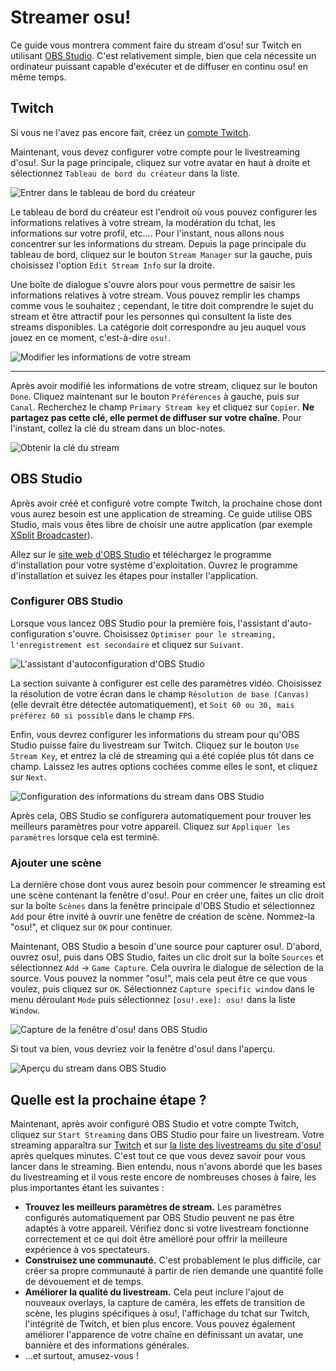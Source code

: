 # Streamer osu!

Ce guide vous montrera comment faire du stream d'osu! sur Twitch en utilisant [OBS Studio](https://obsproject.com/). C'est relativement simple, bien que cela nécessite un ordinateur puissant capable d'exécuter et de diffuser en continu osu! en même temps.

## Twitch

Si vous ne l'avez pas encore fait, créez un [compte Twitch](https://www.twitch.tv/signup).

Maintenant, vous devez configurer votre compte pour le livestreaming d'osu!. Sur la page principale, cliquez sur votre avatar en haut à droite et sélectionnez `Tableau de bord du créateur` dans la liste.

![](img/dashboard.png "Entrer dans le tableau de bord du créateur")

Le tableau de bord du créateur est l'endroit où vous pouvez configurer les informations relatives à votre stream, la modération du tchat, les informations sur votre profil, etc.... Pour l'instant, nous allons nous concentrer sur les informations du stream. Depuis la page principale du tableau de bord, cliquez sur le bouton `Stream Manager` sur la gauche, puis choisissez l'option `Edit Stream Info` sur la droite.

Une boîte de dialogue s'ouvre alors pour vous permettre de saisir les informations relatives à votre stream. Vous pouvez remplir les champs comme vous le souhaitez ; cependant, le titre doit comprendre le sujet du stream et être attractif pour les personnes qui consultent la liste des streams disponibles. La catégorie doit correspondre au jeu auquel vous jouez en ce moment, c'est-à-dire `osu!`.

![](img/stream-info.png "Modifier les informations de votre stream")

---

Après avoir modifié les informations de votre stream, cliquez sur le bouton `Done`. Cliquez maintenant sur le bouton `Préférences` à gauche, puis sur `Canal`. Recherchez le champ `Primary Stream key` et cliquez sur `Copier`. **Ne partagez pas cette clé, elle permet de diffuser sur votre chaîne**. Pour l'instant, collez la clé du stream dans un bloc-notes.

![](img/stream-key.png "Obtenir la clé du stream")

## OBS Studio

Après avoir créé et configuré votre compte Twitch, la prochaine chose dont vous aurez besoin est une application de streaming. Ce guide utilise OBS Studio, mais vous êtes libre de choisir une autre application (par exemple [XSplit Broadcaster](https://www.xsplit.com/broadcaster)).

Allez sur le [site web d'OBS Studio](https://obsproject.com/) et téléchargez le programme d'installation pour votre système d'exploitation. Ouvrez le programme d'installation et suivez les étapes pour installer l'application.

### Configurer OBS Studio

Lorsque vous lancez OBS Studio pour la première fois, l'assistant d'auto-configuration s'ouvre. Choisissez `Optimiser pour le streaming, l'enregistrement est secondaire` et cliquez sur `Suivant`.

![](img/configuration-wizard.png "L'assistant d'autoconfiguration d'OBS Studio")

La section suivante à configurer est celle des paramètres vidéo. Choisissez la résolution de votre écran dans le champ `Résolution de base (Canvas)` (elle devrait être détectée automatiquement), et `Soit 60 ou 30, mais préférez 60 si possible` dans le champ `FPS`.

Enfin, vous devrez configurer les informations du stream pour qu'OBS Studio puisse faire du livestream sur Twitch. Cliquez sur le bouton `Use Stream Key`, et entrez la clé de streaming qui a été copiée plus tôt dans ce champ. Laissez les autres options cochées comme elles le sont, et cliquez sur `Next`.

![](img/adding-stream-key.png "Configuration des informations du stream dans OBS Studio")

Après cela, OBS Studio se configurera automatiquement pour trouver les meilleurs paramètres pour votre appareil. Cliquez sur `Appliquer les paramètres` lorsque cela est terminé.

### Ajouter une scène

La dernière chose dont vous aurez besoin pour commencer le streaming est une scène contenant la fenêtre d'osu!. Pour en créer une, faites un clic droit sur la boîte `Scènes` dans la fenêtre principale d'OBS Studio et sélectionnez `Add` pour être invité à ouvrir une fenêtre de création de scène. Nommez-la "osu!", et cliquez sur `OK` pour continuer.

Maintenant, OBS Studio a besoin d'une source pour capturer osu!. D'abord, ouvrez osu!, puis dans OBS Studio, faites un clic droit sur la boîte `Sources` et sélectionnez `Add` -> `Game Capture`. Cela ouvrira le dialogue de sélection de la source. Vous pouvez la nommer "osu!", mais cela peut être ce que vous voulez, puis cliquez sur `OK`. Sélectionnez `Capture specific window` dans le menu déroulant `Mode` puis sélectionnez `[osu!.exe]: osu!` dans la liste `Window`.

![](img/game-capture.png "Capture de la fenêtre d'osu! dans OBS Studio")

Si tout va bien, vous devriez voir la fenêtre d'osu! dans l'aperçu.

![](img/successful-capture.png "Aperçu du stream dans OBS Studio")

## Quelle est la prochaine étape ?

Maintenant, après avoir configuré OBS Studio et votre compte Twitch, cliquez sur `Start Streaming` dans OBS Studio pour faire un livestream. Votre streaming apparaîtra sur [Twitch](https://www.twitch.tv/directory/game/osu!) et sur [la liste des livestreams du site d'osu!](https://osu.ppy.sh/community/livestreams) après quelques minutes. C'est tout ce que vous devez savoir pour vous lancer dans le streaming. Bien entendu, nous n'avons abordé que les bases du livestreaming et il vous reste encore de nombreuses choses à faire, les plus importantes étant les suivantes :

- **Trouvez les meilleurs paramètres de stream.** Les paramètres configurés automatiquement par OBS Studio peuvent ne pas être adaptés à votre appareil. Vérifiez donc si votre livestream fonctionne correctement et ce qui doit être amélioré pour offrir la meilleure expérience à vos spectateurs.
- **Construisez une communauté.** C'est probablement le plus difficile, car créer sa propre communauté à partir de rien demande une quantité folle de dévouement et de temps.
- **Améliorer la qualité du livestream.** Cela peut inclure l'ajout de nouveaux overlays, la capture de caméra, les effets de transition de scène, les plugins spécifiques à osu!, l'affichage du tchat sur Twitch, l'intégrité de Twitch, et bien plus encore. Vous pouvez également améliorer l'apparence de votre chaîne en définissant un avatar, une bannière et des informations générales.
- ...et surtout, amusez-vous !
